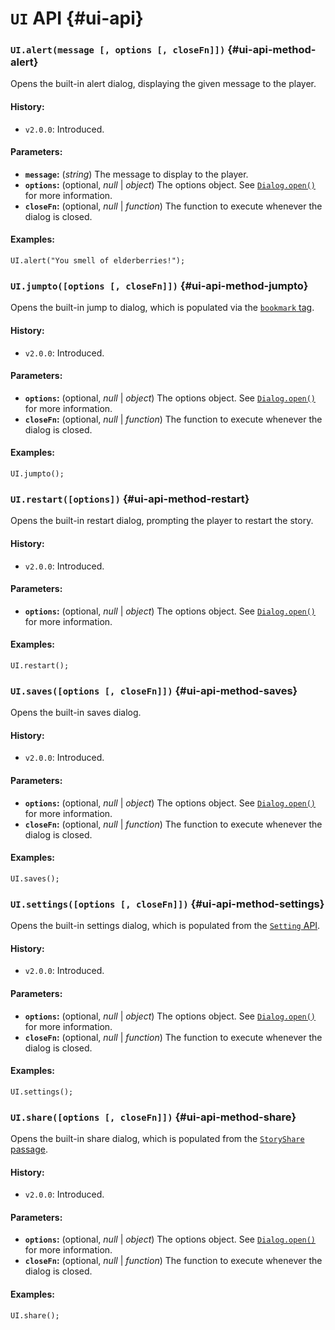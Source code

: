 <!-- ***********************************************************************************************
	UI API
************************************************************************************************ -->
# `UI` API {#ui-api}

<!-- *********************************************************************** -->

### `UI.alert(message [, options [, closeFn]])` {#ui-api-method-alert}

Opens the built-in alert dialog, displaying the given message to the player.

#### History:

* `v2.0.0`: Introduced.

#### Parameters:

* **`message`:** (*string*) The message to display to the player.
* **`options`:** (optional, *null* | *object*) The options object.  See [`Dialog.open()`](#dialog-api-method-open) for more information.
* **`closeFn`:** (optional, *null* | *function*) The function to execute whenever the dialog is closed.

#### Examples:

```
UI.alert("You smell of elderberries!");
```

<!-- *********************************************************************** -->

### `UI.jumpto([options [, closeFn]])` {#ui-api-method-jumpto}

Opens the built-in jump to dialog, which is populated via the [`bookmark` tag](#special-tag-bookmark).

#### History:

* `v2.0.0`: Introduced.

#### Parameters:

* **`options`:** (optional, *null* | *object*) The options object.  See [`Dialog.open()`](#dialog-api-method-open) for more information.
* **`closeFn`:** (optional, *null* | *function*) The function to execute whenever the dialog is closed.

#### Examples:

```
UI.jumpto();
```

<!-- *********************************************************************** -->

### `UI.restart([options])` {#ui-api-method-restart}

Opens the built-in restart dialog, prompting the player to restart the story.

#### History:

* `v2.0.0`: Introduced.

#### Parameters:

* **`options`:** (optional, *null* | *object*) The options object.  See [`Dialog.open()`](#dialog-api-method-open) for more information.

#### Examples:

```
UI.restart();
```

<!-- *********************************************************************** -->

### `UI.saves([options [, closeFn]])` {#ui-api-method-saves}

Opens the built-in saves dialog.

#### History:

* `v2.0.0`: Introduced.

#### Parameters:

* **`options`:** (optional, *null* | *object*) The options object.  See [`Dialog.open()`](#dialog-api-method-open) for more information.
* **`closeFn`:** (optional, *null* | *function*) The function to execute whenever the dialog is closed.

#### Examples:

```
UI.saves();
```

<!-- *********************************************************************** -->

### `UI.settings([options [, closeFn]])` {#ui-api-method-settings}

Opens the built-in settings dialog, which is populated from the [`Setting` API](#setting-api).

#### History:

* `v2.0.0`: Introduced.

#### Parameters:

* **`options`:** (optional, *null* | *object*) The options object.  See [`Dialog.open()`](#dialog-api-method-open) for more information.
* **`closeFn`:** (optional, *null* | *function*) The function to execute whenever the dialog is closed.

#### Examples:

```
UI.settings();
```

<!-- *********************************************************************** -->

### `UI.share([options [, closeFn]])` {#ui-api-method-share}

Opens the built-in share dialog, which is populated from the [`StoryShare` passage](#special-passage-storyshare).

#### History:

* `v2.0.0`: Introduced.

#### Parameters:

* **`options`:** (optional, *null* | *object*) The options object.  See [`Dialog.open()`](#dialog-api-method-open) for more information.
* **`closeFn`:** (optional, *null* | *function*) The function to execute whenever the dialog is closed.

#### Examples:

```
UI.share();
```
